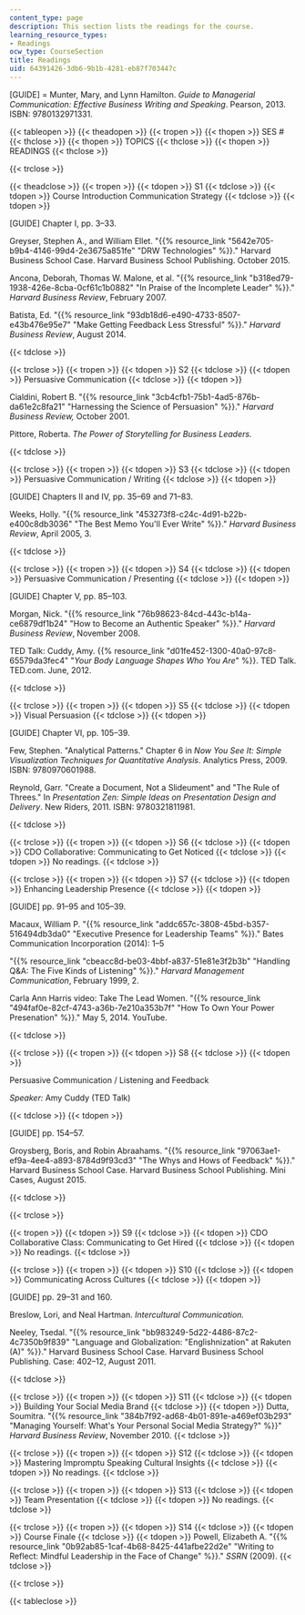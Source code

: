 ```yaml
---
content_type: page
description: This section lists the readings for the course.
learning_resource_types:
- Readings
ocw_type: CourseSection
title: Readings
uid: 64391426-3db6-9b1b-4281-eb87f703447c
---
```


\[GUIDE\] = Munter, Mary, and Lynn Hamilton. _Guide to Managerial Communication: Effective Business Writing and Speaking_. Pearson, 2013. ISBN: 9780132971331.

{{< tableopen >}}
{{< theadopen >}}
{{< tropen >}}
{{< thopen >}}
SES #
{{< thclose >}}
{{< thopen >}}
TOPICS
{{< thclose >}}
{{< thopen >}}
READINGS
{{< thclose >}}

{{< trclose >}}

{{< theadclose >}}
{{< tropen >}}
{{< tdopen >}}
S1
{{< tdclose >}}
{{< tdopen >}}
Course Introduction Communication Strategy
{{< tdclose >}}
{{< tdopen >}}


\[GUIDE\] Chapter I, pp. 3–33.

Greyser, Stephen A., and William Ellet. "{{% resource_link "5642e705-b9b4-4146-99d4-2e3675a851fe" "DRW Technologies" %}}." Harvard Business School Case. Harvard Business School Publishing. October 2015.

Ancona, Deborah, Thomas W. Malone, et al. "{{% resource_link "b318ed79-1938-426e-8cba-0cf61c1b0882" "In Praise of the Incomplete Leader" %}}." _Harvard Business Review_, February 2007.

Batista, Ed. "{{% resource_link "93db18d6-e490-4733-8507-e43b476e95e7" "Make Getting Feedback Less Stressful" %}}." _Harvard Business Review_, August 2014.


{{< tdclose >}}

{{< trclose >}}
{{< tropen >}}
{{< tdopen >}}
S2
{{< tdclose >}}
{{< tdopen >}}
Persuasive Communication
{{< tdclose >}}
{{< tdopen >}}


Cialdini, Robert B. "{{% resource_link "3cb4cfb1-75b1-4ad5-876b-da61e2c8fa21" "Harnessing the Science of Persuasion" %}}." _Harvard Business Review,_ October 2001.

Pittore, Roberta. _The Power of Storytelling for Business Leaders._


{{< tdclose >}}

{{< trclose >}}
{{< tropen >}}
{{< tdopen >}}
S3
{{< tdclose >}}
{{< tdopen >}}
Persuasive Communication / Writing
{{< tdclose >}}
{{< tdopen >}}


\[GUIDE\] Chapters II and IV, pp. 35–69 and 71–83.

Weeks, Holly. "{{% resource_link "453273f8-c24c-4d91-b22b-e400c8db3036" "The Best Memo You'll Ever Write" %}}." _Harvard Business Review_, April 2005, 3.


{{< tdclose >}}

{{< trclose >}}
{{< tropen >}}
{{< tdopen >}}
S4
{{< tdclose >}}
{{< tdopen >}}
Persuasive Communication / Presenting
{{< tdclose >}}
{{< tdopen >}}


\[GUIDE\] Chapter V, pp. 85–103.

Morgan, Nick. "{{% resource_link "76b98623-84cd-443c-b14a-ce6879df1b24" "How to Become an Authentic Speaker" %}}." _Harvard Business Review_, November 2008.

TED Talk: Cuddy, Amy. {{% resource_link "d01fe452-1300-40a0-97c8-65579da3fec4" "_Your Body Language Shapes Who You Are_" %}}. TED Talk. TED.com. June, 2012.


{{< tdclose >}}

{{< trclose >}}
{{< tropen >}}
{{< tdopen >}}
S5
{{< tdclose >}}
{{< tdopen >}}
Visual Persuasion
{{< tdclose >}}
{{< tdopen >}}


\[GUIDE\] Chapter VI, pp. 105–39.

Few, Stephen. "Analytical Patterns." Chapter 6 in _Now You See It: Simple Visualization Techniques for Quantitative Analysis_. Analytics Press, 2009. ISBN: 9780970601988.

Reynold, Garr. "Create a Document, Not a Slideument" and "The Rule of Threes." In _Presentation Zen: Simple Ideas on Presentation Design and Delivery_. New Riders, 2011. ISBN: 9780321811981.


{{< tdclose >}}

{{< trclose >}}
{{< tropen >}}
{{< tdopen >}}
S6
{{< tdclose >}}
{{< tdopen >}}
CDO Collaborative: Communicating to Get Noticed
{{< tdclose >}}
{{< tdopen >}}
No readings.
{{< tdclose >}}

{{< trclose >}}
{{< tropen >}}
{{< tdopen >}}
S7
{{< tdclose >}}
{{< tdopen >}}
Enhancing Leadership Presence
{{< tdclose >}}
{{< tdopen >}}


\[GUIDE\] pp. 91–95 and 105–39.

Macaux, William P. "{{% resource_link "addc657c-3808-45bd-b357-516494db3da0" "Executive Presence for Leadership Teams" %}}." Bates Communication Incorporation (2014): 1–5

"{{% resource_link "cbeacc8d-be03-4bbf-a837-51e81e3f2b3b" "Handling Q&A: The Five Kinds of Listening" %}}." _Harvard Management Communication_, February 1999, 2.

Carla Ann Harris video: Take The Lead Women. "{{% resource_link "494faf0e-82cf-4743-a36b-7e210a353b7f" "How To Own Your Power Presenation" %}}." May 5, 2014. YouTube.


{{< tdclose >}}

{{< trclose >}}
{{< tropen >}}
{{< tdopen >}}
S8
{{< tdclose >}}
{{< tdopen >}}


Persuasive Communication / Listening and Feedback

_Speaker:_ Amy Cuddy (TED Talk)


{{< tdclose >}}
{{< tdopen >}}


\[GUIDE\] pp. 154–57.

Groysberg, Boris, and Robin Abraahams. "{{% resource_link "97063ae1-ef9a-4ee4-a893-8784d9f93cd3" "The Whys and Hows of Feedback" %}}." Harvard Business School Case. Harvard Business School Publishing. Mini Cases, August 2015.


{{< tdclose >}}

{{< trclose >}}

{{< tropen >}}
{{< tdopen >}}
S9
{{< tdclose >}}
{{< tdopen >}}
CDO Collaborative Class: Communicating to Get Hired
{{< tdclose >}}
{{< tdopen >}}
No readings.
{{< tdclose >}}

{{< trclose >}}
{{< tropen >}}
{{< tdopen >}}
S10
{{< tdclose >}}
{{< tdopen >}}
Communicating Across Cultures
{{< tdclose >}}
{{< tdopen >}}


\[GUIDE\] pp. 29–31 and 160.

Breslow, Lori, and Neal Hartman. _Intercultural Communication._

Neeley, Tsedal. "{{% resource_link "bb983249-5d22-4486-87c2-4c7350b9f839" "Language and Globalization: \"Englishnization\" at Rakuten (A)" %}}." Harvard Business School Case. Harvard Business School Publishing. Case: 402–12, August 2011.


{{< tdclose >}}

{{< trclose >}}
{{< tropen >}}
{{< tdopen >}}
S11
{{< tdclose >}}
{{< tdopen >}}
Building Your Social Media Brand
{{< tdclose >}}
{{< tdopen >}}
Dutta, Soumitra. "{{% resource_link "384b7f92-ad68-4b01-891e-a469ef03b293" "Managing Yourself: What's Your Personal Social Media Strategy?" %}}" _Harvard Business Review_, November 2010.
{{< tdclose >}}

{{< trclose >}}
{{< tropen >}}
{{< tdopen >}}
S12
{{< tdclose >}}
{{< tdopen >}}
Mastering Impromptu Speaking Cultural Insights
{{< tdclose >}}
{{< tdopen >}}
No readings.
{{< tdclose >}}

{{< trclose >}}
{{< tropen >}}
{{< tdopen >}}
S13
{{< tdclose >}}
{{< tdopen >}}
Team Presentation
{{< tdclose >}}
{{< tdopen >}}
No readings.
{{< tdclose >}}

{{< trclose >}}
{{< tropen >}}
{{< tdopen >}}
S14
{{< tdclose >}}
{{< tdopen >}}
Course Finale
{{< tdclose >}}
{{< tdopen >}}
Powell, Elizabeth A. "{{% resource_link "0b92ab85-1caf-4b68-8425-441afbe22d2e" "Writing to Reflect: Mindful Leadership in the Face of Change" %}}." _SSRN_ (2009).
{{< tdclose >}}

{{< trclose >}}

{{< tableclose >}}